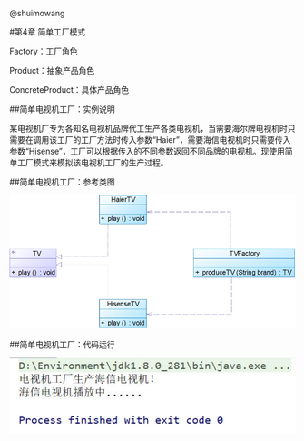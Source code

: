 @shuimowang

#第4章 简单工厂模式

Factory：工厂角色

Product：抽象产品角色

ConcreteProduct：具体产品角色

##简单电视机工厂：实例说明

  某电视机厂专为各知名电视机品牌代工生产各类电视机，当需要海尔牌电视机时只需要在调用该工厂的工厂方法时传入参数“Haier”，需要海信电视机时只需要传入参数“Hisense”，工厂可以根据传入的不同参数返回不同品牌的电视机。现使用简单工厂模式来模拟该电视机工厂的生产过程。

##简单电视机工厂：参考类图

![Image text](https://github.com/shuimowang/shejimoshi/blob/main/Picture/simplefactory1.jpg)

##简单电视机工厂：代码运行

![Image text](https://github.com/shuimowang/shejimoshi/blob/main/Picture/simplefactory2.jpg)
